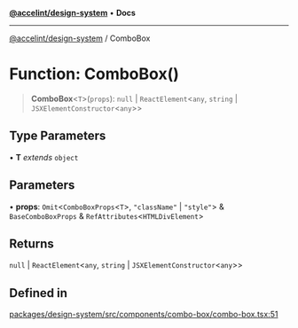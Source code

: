 [**@accelint/design-system**](../README.md) • **Docs**

***

[@accelint/design-system](../README.md) / ComboBox

# Function: ComboBox()

> **ComboBox**\<`T`\>(`props`): `null` \| `ReactElement`\<`any`, `string` \| `JSXElementConstructor`\<`any`\>\>

## Type Parameters

• **T** *extends* `object`

## Parameters

• **props**: `Omit`\<`ComboBoxProps`\<`T`\>, `"className"` \| `"style"`\> & `BaseComboBoxProps` & `RefAttributes`\<`HTMLDivElement`\>

## Returns

`null` \| `ReactElement`\<`any`, `string` \| `JSXElementConstructor`\<`any`\>\>

## Defined in

[packages/design-system/src/components/combo-box/combo-box.tsx:51](https://github.com/gohypergiant/standard-toolkit/blob/258694cea8ed8bbd956b3cf5da47c2c9debcf127/packages/design-system/src/components/combo-box/combo-box.tsx#L51)
